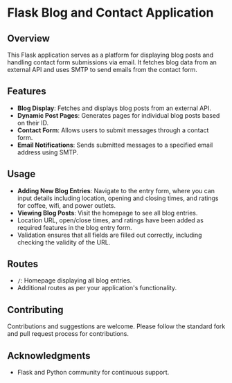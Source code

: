 # Flask Blog and Contact Application

## Overview
This Flask application serves as a platform for displaying blog posts and handling contact form submissions via email. It fetches blog data from an external API and uses SMTP to send emails from the contact form.

## Features
- **Blog Display**: Fetches and displays blog posts from an external API.
- **Dynamic Post Pages**: Generates pages for individual blog posts based on their ID.
- **Contact Form**: Allows users to submit messages through a contact form.
- **Email Notifications**: Sends submitted messages to a specified email address using SMTP.
  
## Usage
- **Adding New Blog Entries**: Navigate to the entry form, where you can input details including location, opening and closing times, and ratings for coffee, wifi, and power outlets.
- **Viewing Blog Posts**: Visit the homepage to see all blog entries.
- Location URL, open/close times, and ratings have been added as required features in the blog entry form.
- Validation ensures that all fields are filled out correctly, including checking the validity of the URL.
  
## Routes
- `/`: Homepage displaying all blog entries.
- Additional routes as per your application's functionality.

## Contributing
Contributions and suggestions are welcome. Please follow the standard fork and pull request process for contributions.

## Acknowledgments
- Flask and Python community for continuous support.
